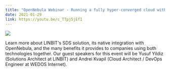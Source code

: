 ```yaml
---
title: "OpenNebula Webinar - Running a fully hyper-converged cloud with OpenNebula + LINBIT SDS"
date: 2021-01-29
link: https://youtu.be/c_TTpj5jEfI
---
```


[![](http://i3.ytimg.com/vi/c_TTpj5jEfI/maxresdefault.jpg)](https://youtu.be/c_TTpj5jEfI)

Learn more about LINBIT's SDS solution, its native integration with OpenNebula, and the many benefits it provides to companies using both technologies together. Our guest speakers for this event will be Yusuf Yildiz (Solutions Architect at LINBIT) and Andrei Kvapil (Cloud Architect / DevOps Engineer at WEDOS Internet).

<!--more-->
